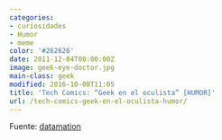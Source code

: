 ```yaml
---
categories:
- curiosidades
- Humor
- meme
color: '#262626'
date: 2011-12-04T00:00:00Z
image: geek-eye-doctor.jpg
main-class: geek
modified: 2016-10-08T11:05
title: 'Tech Comics: “Geek en el oculista” [HUMOR]'
url: /tech-comics-geek-en-el-oculista-humor/
---
```


<figure>
    <amp-img on="tap:lightbox1" role="button" tabindex="0" layout="responsive" src="/assets/img/geek-eye-doctor.jpg" alt="{{ title }}" title="{{ title }}" width="400" height="452"></amp-img>
</figure>

<!--ad-->

<figure>
    <amp-img on="tap:lightbox1" role="button" tabindex="0" layout="responsive" src="/assets/img/ultrabook.jpg" alt="{{ title }}" title="{{ title }}" width="400" height="588"></amp-img>
</figure>

Fuente: <a target="_blank" href="http://www.datamation.com/news/tech-comics-geek-at-the-eye-doctor-1.html">datamation</a>

